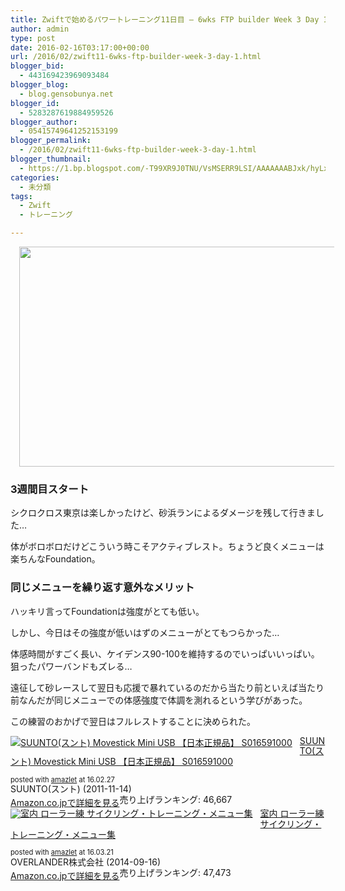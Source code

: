 ```yaml
---
title: Zwiftで始めるパワートレーニング11日目 – 6wks FTP builder Week 3 Day 1
author: admin
type: post
date: 2016-02-16T03:17:00+00:00
url: /2016/02/zwift11-6wks-ftp-builder-week-3-day-1.html
blogger_bid:
  - 443169423969093484
blogger_blog:
  - blog.gensobunya.net
blogger_id:
  - 5283287619884959526
blogger_author:
  - 05415749641252153199
blogger_permalink:
  - /2016/02/zwift11-6wks-ftp-builder-week-3-day-1.html
blogger_thumbnail:
  - https://1.bp.blogspot.com/-T99XR9J0TNU/VsMSERR9LSI/AAAAAAABJxk/hyLxuKmOxHY/s640/2016-02-15_2000270.jpg
categories:
  - 未分類
tags:
  - Zwift
  - トレーニング

---
```

<div class="separator" style="clear: both; text-align: center;">
  <a href="https://1.bp.blogspot.com/-T99XR9J0TNU/VsMSERR9LSI/AAAAAAABJxk/hyLxuKmOxHY/s1600/2016-02-15_2000270.jpg" imageanchor="1" style="margin-left: 1em; margin-right: 1em;"><img border="0" height="352" src="https://blog.gensobunya.net/wp-content/uploads/2016/02/2016-02-15_2000270.jpg" width="640" /></a>
</div>



### 3週間目スタート

シクロクロス東京は楽しかったけど、砂浜ランによるダメージを残して行きました…
  
体がボロボロだけどこういう時こそアクティブレスト。ちょうど良くメニューは楽ちんなFoundation。

### 同じメニューを繰り返す意外なメリット

ハッキリ言ってFoundationは強度がとても低い。
  
しかし、今日はその強度が低いはずのメニューがとてもつらかった…

体感時間がすごく長い、ケイデンス90-100を維持するのでいっぱいいっぱい。狙ったパワーバンドもズレる…
  
遠征して砂レースして翌日も応援で暴れているのだから当たり前といえば当たり前なんだが同じメニューでの体感強度で体調を測れるという学びがあった。

この練習のおかげで翌日はフルレストすることに決められた。



<div class="amazlet-box" style="margin-bottom:0px;">
  <div class="amazlet-image" style="float:left;margin:0px 12px 1px 0px;">
    <a href="http://www.amazon.co.jp/exec/obidos/ASIN/B0050GL5GM/gensobunya-22/ref=nosim/" name="amazletlink" target="_blank"><img src="https://images-fe.ssl-images-amazon.com/images/I/41MImoh-wkL._SL160_.jpg" alt="SUUNTO(スント) Movestick Mini USB 【日本正規品】 S016591000" style="border: none;" /></a>
  </div>
  
  <div class="amazlet-info" style="line-height:120%; margin-bottom: 10px">
    <div class="amazlet-name" style="margin-bottom:10px;line-height:120%">
<a href="http://www.amazon.co.jp/exec/obidos/ASIN/B0050GL5GM/gensobunya-22/ref=nosim/" name="amazletlink" target="_blank">SUUNTO(スント) Movestick Mini USB 【日本正規品】 S016591000</a></p> 

<div class="amazlet-powered-date" style="font-size:80%;margin-top:5px;line-height:120%">
  posted with <a href="http://www.amazlet.com/" title="amazlet" target="_blank">amazlet</a> at 16.02.27
</div>

    
<div class="amazlet-detail">
SUUNTO(スント) (2011-11-14)<br />売り上げランキング: 46,667

    
<div class="amazlet-sub-info" style="float: left;">
<div class="amazlet-link" style="margin-top: 5px">
  <a href="http://www.amazon.co.jp/exec/obidos/ASIN/B0050GL5GM/gensobunya-22/ref=nosim/" name="amazletlink" target="_blank">Amazon.co.jpで詳細を見る</a>
</div>

  </div>
  
  <div class="amazlet-footer" style="clear: left">
  </div>
</div>

<div class="amazlet-box" style="margin-bottom:0px;">
  <div class="amazlet-image" style="float:left;margin:0px 12px 1px 0px;">
    <a href="http://www.amazon.co.jp/exec/obidos/ASIN/B00NOAMO48/gensobunya-22/ref=nosim/" name="amazletlink" target="_blank"><img src="https://images-fe.ssl-images-amazon.com/images/I/51FHvleN3oL._SL160_.jpg" alt="室内 ローラー練 サイクリング・トレーニング・メニュー集" style="border: none;" /></a>
  </div>
  
  <div class="amazlet-info" style="line-height:120%; margin-bottom: 10px">
    <div class="amazlet-name" style="margin-bottom:10px;line-height:120%">
<a href="http://www.amazon.co.jp/exec/obidos/ASIN/B00NOAMO48/gensobunya-22/ref=nosim/" name="amazletlink" target="_blank">室内 ローラー練 サイクリング・トレーニング・メニュー集</a></p> 

<div class="amazlet-powered-date" style="font-size:80%;margin-top:5px;line-height:120%">
  posted with <a href="http://www.amazlet.com/" title="amazlet" target="_blank">amazlet</a> at 16.03.21
</div>

    
<div class="amazlet-detail">
OVERLANDER株式会社 (2014-09-16)<br />売り上げランキング: 47,473

    
<div class="amazlet-sub-info" style="float: left;">
<div class="amazlet-link" style="margin-top: 5px">
  <a href="http://www.amazon.co.jp/exec/obidos/ASIN/B00NOAMO48/gensobunya-22/ref=nosim/" name="amazletlink" target="_blank">Amazon.co.jpで詳細を見る</a>
</div>

  </div>
  
  <div class="amazlet-footer" style="clear: left">
  </div>
</div>

<!-- WP QUADS Content Ad Plugin v. 1.6.0 -->

<div class="quads-location quads-ad1" id="quads-ad1" style="float:none;margin:0px;">
  <!-- gensou-cycle_banner2_AdSense3_1x1_as -->
  
  <ins class="adsbygoogle"
     style="display:block"
     data-ad-client="ca-pub-0056151430743709"
     data-ad-slot="4152578227"
     data-ad-format="auto"></ins>
</div>